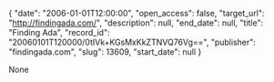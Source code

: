 {
  "date": "2006-01-01T12:00:00", 
  "open_access": false, 
  "target_url": "http://findingada.com/", 
  "description": null, 
  "end_date": null, 
  "title": "Finding Ada", 
  "record_id": "20060101T120000/0tIVk+KGsMxKkZTNVQ76Vg==", 
  "publisher": "findingada.com", 
  "slug": 13609, 
  "start_date": null
}

None